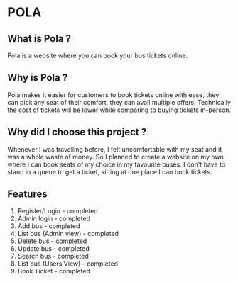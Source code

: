 # POLA
## What is Pola ?
Pola is a website where you can book your bus tickets online.
## Why is Pola ?
Pola makes it easier for customers to book tickets online with ease, they can pick any seat of their comfort, they can avail multiple offers. Technically the cost of tickets will be lower while comparing to buying tickets in-person.
## Why did I choose this project ?
Whenever I was travelling before, I felt uncomfortable with my seat and it was a whole waste of money. So I planned to create a website on my own where I can book seats of my choice in my favourite buses. I don't have to stand in a queue to get a ticket, sitting at one place I can book tickets.
## Features
1. Register/Login - completed
2. Admin login - completed
3. Add bus - completed
4. List bus (Admin view) -  completed
5. Delete bus -  completed
6. Update bus - completed
7. Search bus - completed
8. List bus (Users View) - completed
9. Book Ticket - completed
